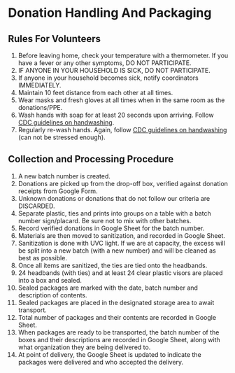 # Donation Handling And Packaging

## Rules For Volunteers
1. Before leaving home, check your temperature with a thermometer. If you have a fever or any other symptoms, DO NOT PARTICIPATE.
1. IF ANYONE IN YOUR HOUSEHOLD IS SICK, DO NOT PARTICIPATE.
1. If anyone in your household becomes sick, notify coordinators IMMEDIATELY.
1. Maintain 10 feet distance from each other at all times.
1. Wear masks and fresh gloves at all times when in the same room as the donations/PPE.
1. Wash hands with soap for at least 20 seconds upon arriving. Follow [CDC guidelines on handwashing](https://www.cdc.gov/handwashing/when-how-handwashing.html).
1. Regularly re-wash hands. Again, follow [CDC guidelines on handwashing](https://www.cdc.gov/handwashing/when-how-handwashing.html) (can not be stressed enough).

## Collection and Processing Procedure
1. A new batch number is created.
1. Donations are picked up from the drop-off box, verified against donation receipts from Google Form.
1. Unknown donations or donations that do not follow our criteria are DISCARDED.
1. Separate plastic, ties and prints into groups on a table with a batch number sign/placard. Be sure not to mix with other batches.
1. Record verified donations in Google Sheet for the batch number.
1. Materials are then moved to sanitization, and recorded in Google Sheet.
1. Sanitization is done with UVC light. If we are at capacity, the excess will be split into a new batch (with a new number) and will be cleaned as best as possible.
1. Once all items are sanitized, the ties are tied onto the headbands.
1. 24 headbands (with ties) and at least 24 clear plastic visors are placed into a box and sealed.
1. Sealed packages are marked with the date, batch number and description of contents.
1. Sealed packages are placed in the designated storage area to await transport.
1. Total number of packages and their contents are recorded in Google Sheet.
1. When packages are ready to be transported, the batch number of the boxes and their descriptions are recorded in Google Sheet, along with what organization they are being delivered to.
1. At point of delivery, the Google Sheet is updated to indicate the packages were delivered and who accepted the delivery.